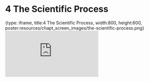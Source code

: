 # 4 The Scientific Process
 
{type: iframe, title:4 The Scientific Process, width:800, height:600, poster:resources/chapt_screen_images/the-scientific-process.png}
![](https://sayumiyork.github.io/c-moor-ottr-generic/the-scientific-process.html)
 

 
